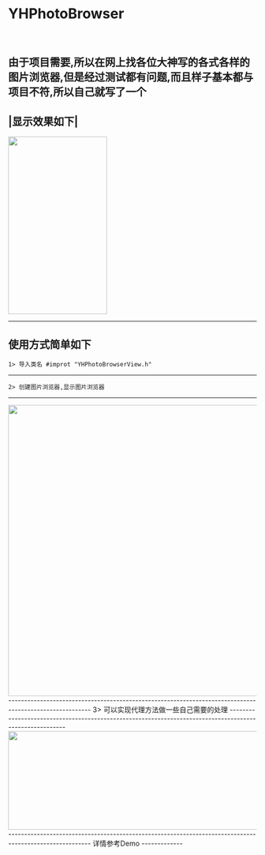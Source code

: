 # YHPhotoBrowser
<br>

由于项目需要,所以在网上找各位大神写的各式各样的图片浏览器,但是经过测试都有问题,而且样子基本都与项目不符,所以自己就写了一个
------------------------------------------------------------------------------------------------------------

|显示效果如下|
------------

<img src="https://github.com/andyysea/YHPhotoBrowser/blob/master/GIF/DynamicGraph.gif" width=200 height=360 />

---------------------------------------------------------------------------------------------------

使用方式简单如下
--------------------------------------------------------------------------------------------------------
    1> 导入类名 #improt "YHPhotoBrowserView.h"
--------------------------------------------------------------------------------------------------------
    2> 创建图片浏览器,显示图片浏览器
--------------------------------------------------------------------------------------------------------
<img src="https://github.com/andyysea/YHPhotoBrowser/blob/master/GIF/1.png" width=1100 height=590 />
--------------------------------------------------------------------------------------------------------
    3> 可以实现代理方法做一些自己需要的处理
--------------------------------------------------------------------------------------------------------
<img src="https://github.com/andyysea/YHPhotoBrowser/blob/master/GIF/2.png" width=1390 height=200 />
--------------------------------------------------------------------------------------------------------
详情参考Demo 
-------------

<br/>

